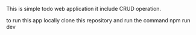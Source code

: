 This is simple todo web application it include CRUD operation.

to run this app locally clone this repository and run the command npm run dev
